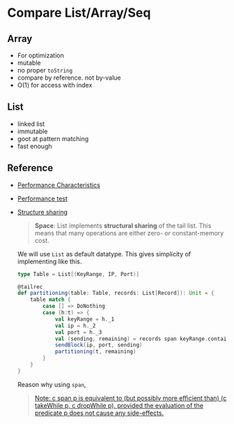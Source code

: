 # Compare List/Array/Seq

## Array
+ For optimization
+ mutable
+ no proper `toString`
+ compare by reference. not by-value
+ O(1) for access with index

## List
+ linked list
+ immutable
+ goot at pattern matching
+ fast enough

## Reference
+ [Performance Characteristics](https://docs.scala-lang.org/overviews/collections-2.13/performance-characteristics.html)
+ [Performance test](https://tobyhobson.com/posts/scala/collections-performance/)
+ [Structure sharing](https://www.scala-lang.org/api/2.13.3/scala/collection/immutable/List.html)

    > **Space**: List implements **structural sharing** of the tail list. This means that many operations are either zero- or constant-memory cost.

    We will use `List` as default datatype. This gives simplicity of implementing like this.
    ```scala
    type Table = List[(KeyRange, IP, Port)]

    @tailrec
    def partitioning(table: Table, records: List[Record]): Unit = {
        table match {
            case [] => DoNothing
            case (h:t) => {
                val keyRange = h._1
                val ip = h._2
                val port = h._3
                val (sending, remaining) = records span keyRange.contains
                sendBlock(ip, port, sending)
                partitioning(t, remaining)
            }
        }
    }
    ```
    Reason why using `span`,
    > [Note: c span p is equivalent to (but possibly more efficient than) (c takeWhile p, c dropWhile p), provided the evaluation of the predicate p does not cause any side-effects.](https://www.scala-lang.org/api/2.13.3/scala/collection/immutable/List.html#span(p:A=%3EBoolean):(List[A],List[A]))